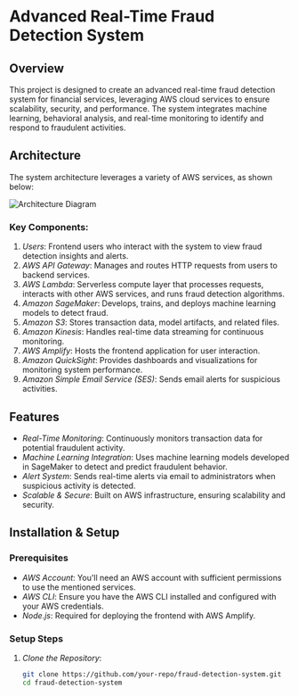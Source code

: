 # Advanced Real-Time Fraud Detection System

## Overview
This project is designed to create an advanced real-time fraud detection system for financial services, leveraging AWS cloud services to ensure scalability, security, and performance. The system integrates machine learning, behavioral analysis, and real-time monitoring to identify and respond to fraudulent activities.

## Architecture
The system architecture leverages a variety of AWS services, as shown below:

![Architecture Diagram](./fraud-detector.png)

### Key Components:
1. *Users*: Frontend users who interact with the system to view fraud detection insights and alerts.
2. *AWS API Gateway*: Manages and routes HTTP requests from users to backend services.
3. *AWS Lambda*: Serverless compute layer that processes requests, interacts with other AWS services, and runs fraud detection algorithms.
4. *Amazon SageMaker*: Develops, trains, and deploys machine learning models to detect fraud.
5. *Amazon S3*: Stores transaction data, model artifacts, and related files.
6. *Amazon Kinesis*: Handles real-time data streaming for continuous monitoring.
7. *AWS Amplify*: Hosts the frontend application for user interaction.
8. *Amazon QuickSight*: Provides dashboards and visualizations for monitoring system performance.
9. *Amazon Simple Email Service (SES)*: Sends email alerts for suspicious activities.

## Features
- *Real-Time Monitoring*: Continuously monitors transaction data for potential fraudulent activity.
- *Machine Learning Integration*: Uses machine learning models developed in SageMaker to detect and predict fraudulent behavior.
- *Alert System*: Sends real-time alerts via email to administrators when suspicious activity is detected.
- *Scalable & Secure*: Built on AWS infrastructure, ensuring scalability and security.

## Installation & Setup

### Prerequisites
- *AWS Account*: You'll need an AWS account with sufficient permissions to use the mentioned services.
- *AWS CLI*: Ensure you have the AWS CLI installed and configured with your AWS credentials.
- *Node.js*: Required for deploying the frontend with AWS Amplify.

### Setup Steps

1. *Clone the Repository*:
   ```bash
   git clone https://github.com/your-repo/fraud-detection-system.git
   cd fraud-detection-system
